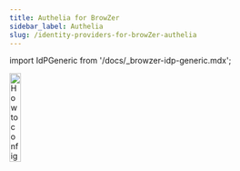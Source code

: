 ```yaml
---
title: Authelia for BrowZer
sidebar_label: Authelia
slug: /identity-providers-for-browZer-authelia
---
```


import IdPGeneric from '/docs/_browzer-idp-generic.mdx';

<head>
  <title>Authelia for OpenZiti BrowZer</title>
  <meta
    name="description"
    content="How to configure Authelia for OpenZiti BrowZer."
  />
</head>

<img src="/icons/logo-authelia.svg" alt="How to configure Authelia for OpenZiti BrowZer" width="20%"/>

<IdPGeneric />
